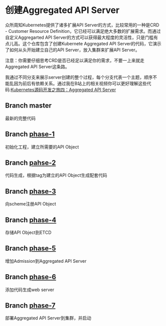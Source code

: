 # 创建Aggregated API Server  

众所周知Kubernetes提供了诸多扩展API Server的方式，比较常用的一种是CRD - Customer Resource Definition，它已经可以满足绝大多数的扩展需求。而通过自定义Aggregarted API Server的方式可以获得最大程度的灵活性，只是门槛有点儿高。这个仓库包含了创建Kubernete Aggregated API Server的代码，它演示了如何从头开始建立自己的API Server，放入集群来扩展API Server。  

注意：你需要仔细思考CRD是否已经足以满足你的需求，不要一上来就走Aggregated API Server这条路。  

我通过不同分支来展示server创建的整个过程，每个分支代表一个主题，顺序不能乱因为前后有依赖关系。通过我在B站上的相关视频你可以更好理解这些代码:[Kubernetes源码开发之旅四：Aggregated API Server](https://www.bilibili.com/video/BV1Ve4y1U7oE/?vd_source=9304721f2aeb71f0f883054e229f5b22)  

## Branch master  
最新的完整代码  

## Branch [phase-1](https://github.com/JackyZhangFuDan/cicd-apiserver/tree/phase-1/)  
初始化工程，建立所需要的API Object  

## Branch [pahse-2](https://github.com/JackyZhangFuDan/cicd-apiserver/tree/phase-2/)  
代码生成，根据tag为建立的API Object生成配套代码  

## Branch [phase-3](https://github.com/JackyZhangFuDan/cicd-apiserver/tree/phase-3/)  
向scheme注册API Object  

## Branch [phase-4](https://github.com/JackyZhangFuDan/cicd-apiserver/tree/phase-4/)  
存储API Object到ETCD  

## Branch [phase-5](https://github.com/JackyZhangFuDan/cicd-apiserver/tree/phase-5/)  
增加Admission到Aggregated API Server  

## Branch [phase-6](https://github.com/JackyZhangFuDan/cicd-apiserver/tree/phase-6/)  
添加代码生成web server  

## Branch [phase-7](https://github.com/JackyZhangFuDan/cicd-apiserver/tree/phase-7/)  
部署Aggregated API Server到集群，并启动  
